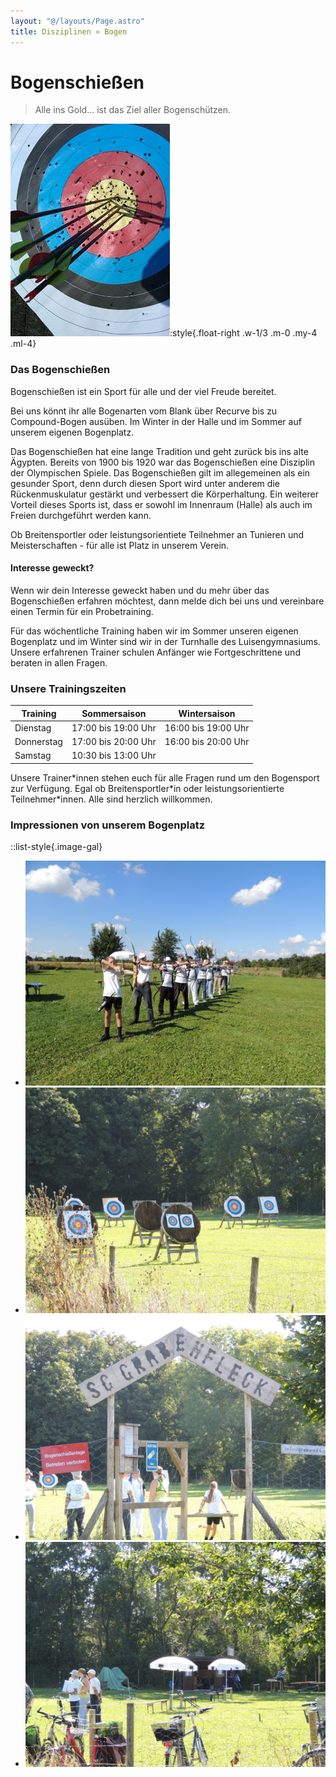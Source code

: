 ```yaml
---
layout: "@/layouts/Page.astro"
title: Disziplinen » Bogen
---
```

# Bogenschießen

> Alle ins Gold... ist das Ziel aller Bogenschützen.

![](/images/uploads/bogen1.jpg):style{.float-right .w-1/3 .m-0 .my-4 .ml-4}

### Das Bogenschießen

Bogenschießen ist ein Sport für alle und der viel Freude bereitet.

Bei uns könnt ihr alle Bogenarten vom Blank über Recurve bis zu Compound-Bogen ausüben. Im Winter in der Halle und im Sommer auf unserem eigenen Bogenplatz.

Das Bogenschießen hat eine lange Tradition und geht zurück bis ins alte Ägypten. Bereits von 1900 bis 1920 war das Bogenschießen eine Disziplin der Olympischen Spiele. Das Bogenschießen gilt im allegemeinen als ein gesunder Sport, denn durch diesen Sport wird unter anderem die Rückenmuskulatur gestärkt und verbessert die Körperhaltung. Ein weiterer Vorteil dieses Sports ist, dass er sowohl im Innenraum (Halle) als auch im Freien durchgeführt werden kann.

Ob Breitensportler oder leistungsorientiete Teilnehmer an Tunieren und Meisterschaften - für alle ist Platz in unserem Verein.

#### Interesse geweckt?

Wenn wir dein Interesse geweckt haben und du mehr über das Bogenschießen erfahren möchtest, dann melde dich bei uns und vereinbare einen Termin für ein Probetraining.

Für das wöchentliche Training haben wir im Sommer unseren eigenen Bogenplatz und im Winter sind wir in der Turnhalle des Luisengymnasiums. Unsere erfahrenen Trainer schulen Anfänger wie Fortgeschrittene und beraten in allen Fragen.

### Unsere Trainingszeiten

| Training   | Sommersaison        | Wintersaison        |
| ---------- | ------------------- | ------------------- |
| Dienstag   | 17:00 bis 19:00 Uhr | 16:00 bis 19:00 Uhr |
| Donnerstag | 17:00 bis 20:00 Uhr | 16:00 bis 20:00 Uhr |
| Samstag    | 10:30 bis 13:00 Uhr |                     |

Unsere Trainer\*innen stehen euch für alle Fragen rund um den Bogensport zur Verfügung. Egal ob Breitensportler\*in oder leistungsorientierte Teilnehmer*innen. Alle sind herzlich willkommen.

### Impressionen von unserem Bogenplatz

::list-style{.image-gal}

* ![](/images/uploads/dscn0327.jpg)
* ![](/images/uploads/dscn0321.jpg)
* ![](/images/uploads/dscn0324.jpg)
* ![](/images/uploads/dscn0322.jpg)